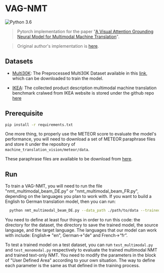 # VAG-NMT

![Python 3.6](https://img.shields.io/badge/python-3.6-green.svg)  

> Pytorch implementation for the paper "[A Visual Attention Grounding Neural Model for Multimodal Machine Translation](https://arxiv.org/abs/1808.08266)". 

> Original author's implementation is [here](https://github.com/zmykevin/A-Visual-Attention-Grounding-Neural-Model).


## Datasets

  - [Multi30K](https://github.com/multi30k/dataset): The Preprocessed Multi30K Dataset available in this [link](https://drive.google.com/drive/folders/1G645SexvhMsLPJhPAPBjc4FnNF7v3N6w?usp=sharing), which can be downloaded to train the model.

  - [IKEA](https://github.com/sampalomad/IKEA-Dataset): The collected product description multimodal machine translation benchmark cralwed from IKEA website is stored under the github repo [here](https://github.com/sampalomad/IKEA-Dataset)


## Prerequisite

```bash
pip install -r requirements.txt
```

One more thing, to properly use the METEOR score to evaluate the model's performance, you will need to download a set of METEOR paraphrase files and store it under the repository of `machine_translation_vision/meteor/data`. 

These paraphrase files are available to be download from [here](https://github.com/cmu-mtlab/meteor/tree/master/data).

## Run

To train a VAG-NMT, you will need to run the file "nmt_multimodal_beam_DE.py" or "nmt_multimodal_beam_FR.py", depending on the languages you plan to work with. If you want to build a English to German translation model, then you can run:

```bash
  python nmt_multimodal_beam_DE.py --data_path ./path/to/data --trained_model_path ./path/to/save/model --sr en --tg de
```

You need to define at least four things in order to run this code: the directory for the dataset, the directory to save the trained model, the source language, and the target language. The languages that our model can work with include: English=> "en", German->"de" and French->“fr”.

To test a trained model on a test dataset, you can run `test_multimodal.py` and `test_monomodal.py` respectively to evaluate the trained multimodal NMT and trained text-only NMT. You need to modify the parameters in the block of "User Defined Area" according to your own situation. The way to define each parameter is the same as that defined in the training process.


